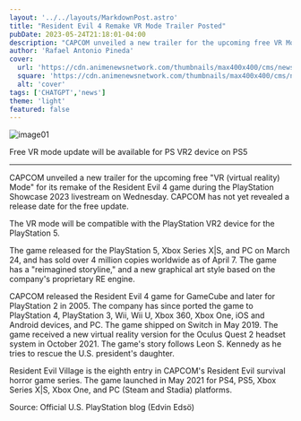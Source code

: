 ```yaml
---
layout: '../../layouts/MarkdownPost.astro'
title: "Resident Evil 4 Remake VR Mode Trailer Posted"
pubDate: 2023-05-24T21:18:01-04:00
description: "CAPCOM unveiled a new trailer for the upcoming free VR Mode for its remake of the Resident Evil 4 game during the PlayStation Showcase 2023 livestream on Wednesday."
author: 'Rafael Antonio Pineda'
cover:
  url: 'https://cdn.animenewsnetwork.com/thumbnails/max400x400/cms/news.6/196646/re4.jpg'
  square: 'https://cdn.animenewsnetwork.com/thumbnails/max400x400/cms/news.6/196646/re4.jpg'
  alt: 'cover'
tags: ['CHATGPT','news']
theme: 'light'
featured: false
---
```


![image01](https://cdn.animenewsnetwork.com/thumbnails/max400x400/cms/news.6/196646/re4.jpg)

Free VR mode update will be available for PS VR2 device on PS5

---

CAPCOM unveiled a new trailer for the upcoming free "VR (virtual reality) Mode" for its remake of the Resident Evil 4 game during the PlayStation Showcase 2023 livestream on Wednesday. CAPCOM has not yet revealed a release date for the free update.

The VR mode will be compatible with the PlayStation VR2 device for the PlayStation 5.

The game released for the PlayStation 5, Xbox Series X|S, and PC on March 24, and has sold over 4 million copies worldwide as of April 7. The game has a "reimagined storyline," and a new graphical art style based on the company's proprietary RE engine.

CAPCOM released the Resident Evil 4 game for GameCube and later for PlayStation 2 in 2005. The company has since ported the game to PlayStation 4, PlayStation 3, Wii, Wii U, Xbox 360, Xbox One, iOS and Android devices, and PC. The game shipped on Switch in May 2019. The game received a new virtual reality version for the Oculus Quest 2 headset system in October 2021. The game's story follows Leon S. Kennedy as he tries to rescue the U.S. president's daughter.

Resident Evil Village is the eighth entry in CAPCOM's Resident Evil survival horror game series. The game launched in May 2021 for PS4, PS5, Xbox Series X|S, Xbox One, and PC (Steam and Stadia) platforms.

Source: Official U.S. PlayStation blog (Edvin Edsö)